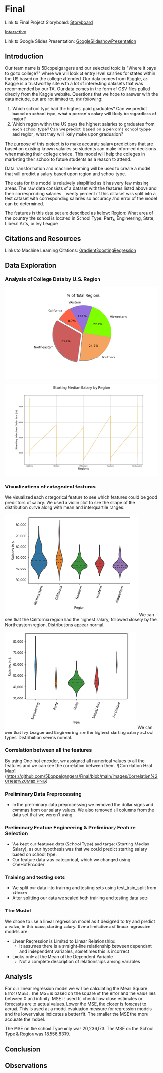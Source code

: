 # Final

Link to Final Project Storyboard:
[Storyboard](https://public.tableau.com/views/FinalProject_16097282132530/Story1?:language=en&:display_count=y&publish=yes&:origin=viz_share_link)

[Interactive](https://public.tableau.com/shared/PHGZ6CT75?:display_count=y&:origin=viz_share_link)

Link to Google Slides Presentation:
[GoogleSlideshowPresentation](https://docs.google.com/presentation/d/1yfVP8bKyJE5PCutWW47kCMDtD_pFFnz2kcA6OhGqN6s/edit#slide=id.p)


## Introduction

Our team name is 5Doppelgangers and our selected topic is "Where it pays to go to college?" where we will look at entry level salaries for states within the US based on the college attended. Our data comes from Kaggle, as Kaggle is a trustworthy site with a lot of interesting datasets that was recommended by our TA. Our data comes in the form of CSV files pulled directly from the Kaggle website. Questions that we hope to answer with the data include, but are not limited to, the following: 

1. Which school type had the highest paid graduates? Can we predict, based on school type, what a person's salary will likely be regardless of major?
2. Which region within the US pays the highest salaries to graduates from each school type? Can we predict, based on a person's school typpe and region, what they will likely make upon graduation? 

The purpose of this project is to make accurate salary predictions that are based on existing known salaries so students can make informed decisions when making their college choice. This model will help the colleges in marketing their school to future students as a reason to attend.

Data transformation and machine learning will be used to create a model that will predict a salary based upon region and school type.

The data for this model is relatively simplified as it has very few missing areas. The raw data consists of a dataset with the features listed above and their corresponding salaries. Twenty percent of this dataset was split into a test dataset with corresponding salaries so accuracy and error of the model can be determined.

The features in this data set are described as below:
Region: What area of the country the school is located in
School Type: Party, Engineering, State, Liberal Arts, or Ivy League

## Citations and Resources

Links to Machine Learning Citations:
[GradientBoostingRegression](https://scikit-learn.org/stable/auto_examples/ensemble/plot_gradient_boosting_regression.html)

## Data Exploration

### Analysis of College Data by U.S. Region

![regionalpiecount.png](https://github.com/5Doppelgangers/Final/blob/Yolanda/regional_analysis_graphs/regionalpiecount.png)

![StartingSalariesbyRegions.png](https://github.com/5Doppelgangers/Final/blob/Yolanda/regional_analysis_graphs/StartingSalariesbyRegions.png)

### Visualizations of categorical features
We visualized each categorical feature to see which features could be good predictors of salary.  We used a violin plot to see the shape of the distribution curve along with mean and interquartile ranges.

![Violin Plot - Region vs Salary](https://github.com/5Doppelgangers/Final/blob/main/Images/Violin%20Graph%20-%20Region%20vs%20Salaries.PNG)
We can see that the California region had the highest salary, followed closely by the Northeastern region. Distributions appear normal.

![Violin Plot - Type vs Salary](https://github.com/5Doppelgangers/Final/blob/main/Images/Violin%20Graph%20-%20Type%20vs%20Salaries.PNG)
We can see that Ivy League and Engineering are the highest starting salary school types. Distribution seems normal.

### Correlation between all the features
By using One-hot encoder, we assigned all numerical values to all the features and we can see the correlation between them.
![Correlation Heat Map] (https://github.com/5Doppelgangers/Final/blob/main/Images/Correlation%20Heat%20Map.PNG)

### Preliminary Data Preprocessing
- In the preliminary data preprocessing we removed the dollar signs and commas from our salary values.  We also removed all columns from the data set that we weren’t using.
### Preliminary Feature Engineering & Preliminary Feature Selection
- We kept our features data (School Type) and target (Starting Median Salary), as our hypothesis was that we could predict starting salary based on school type.
- Our feature data was categorical, which we changed using OneHotEncoder
### Training and testing sets
- We split our data into training and testing sets using test_train_split from sklearn
- After splitting our data we scaled both training and testing data sets
### The Model
We chose to use a linear regression model as it designed to try and predict a value, in this case, starting salary.  Some limitations of linear regression models are:
 - Linear Regression is Limited to Linear Relationships
      - It assumes there is a straight-line relationship between dependent and independent variables, sometimes this is incorrect
 - Looks only at the Mean of the Dependent Variable
      - Not a complete description of relationships among variables

## Analysis

For our linear regression model we will be calculating the Mean Square Error (MSE).  The MSE is based on the square of the error and the value lies between 0 and infinity.  MSE is used to check how close estimates or forecasts are to actual values. Lower the MSE, the closer is forecast to actual. This is used as a model evaluation measure for regression models and the lower value indicates a better fit.  The smaller the MSE the more accurate the mdoel.

The MSE on the school Type only was 20,236,173.  The MSE on the School Type & Region was 18,556,8339.


## Conclusion

## Observations



